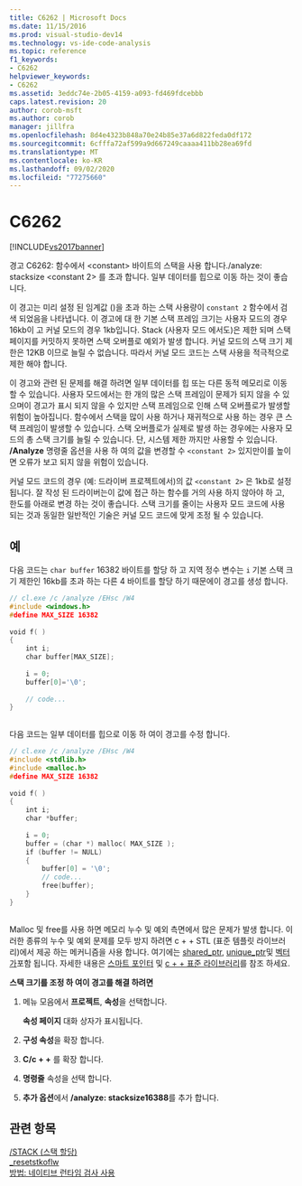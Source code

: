 ```yaml
---
title: C6262 | Microsoft Docs
ms.date: 11/15/2016
ms.prod: visual-studio-dev14
ms.technology: vs-ide-code-analysis
ms.topic: reference
f1_keywords:
- C6262
helpviewer_keywords:
- C6262
ms.assetid: 3eddc74e-2b05-4159-a093-fd469fdcebbb
caps.latest.revision: 20
author: corob-msft
ms.author: corob
manager: jillfra
ms.openlocfilehash: 8d4e4323b848a70e24b85e37a6d822feda0df172
ms.sourcegitcommit: 6cfffa72af599a9d667249caaaa411bb28ea69fd
ms.translationtype: MT
ms.contentlocale: ko-KR
ms.lasthandoff: 09/02/2020
ms.locfileid: "77275660"
---
```

# <a name="c6262"></a>C6262
[!INCLUDE[vs2017banner](../includes/vs2017banner.md)]

경고 C6262: 함수에서 \<constant> 바이트의 스택을 사용 합니다./analyze: stacksize \<constant 2> 를 초과 합니다. 일부 데이터를 힙으로 이동 하는 것이 좋습니다.  
  
 이 경고는 미리 설정 된 임계값 ()을 초과 하는 스택 사용량이 `constant 2` 함수에서 검색 되었음을 나타냅니다. 이 경고에 대 한 기본 스택 프레임 크기는 사용자 모드의 경우 16kb이 고 커널 모드의 경우 1kb입니다. Stack (사용자 모드 에서도)은 제한 되며 스택 페이지를 커밋하지 못하면 스택 오버플로 예외가 발생 합니다. 커널 모드의 스택 크기 제한은 12KB 이므로 늘릴 수 없습니다. 따라서 커널 모드 코드는 스택 사용을 적극적으로 제한 해야 합니다.  
  
 이 경고와 관련 된 문제를 해결 하려면 일부 데이터를 힙 또는 다른 동적 메모리로 이동할 수 있습니다.  사용자 모드에서는 한 개의 많은 스택 프레임이 문제가 되지 않을 수 있으며이 경고가 표시 되지 않을 수 있지만 스택 프레임으로 인해 스택 오버플로가 발생할 위험이 높아집니다. 함수에서 스택을 많이 사용 하거나 재귀적으로 사용 하는 경우 큰 스택 프레임이 발생할 수 있습니다. 스택 오버플로가 실제로 발생 하는 경우에는 사용자 모드의 총 스택 크기를 늘릴 수 있습니다. 단, 시스템 제한 까지만 사용할 수 있습니다.  **/Analyze** 명령줄 옵션을 사용 하 여의 값을 변경할 수 `<constant 2>` 있지만이를 높이면 오류가 보고 되지 않을 위험이 있습니다.  
  
 커널 모드 코드의 경우 (예: 드라이버 프로젝트에서)의 값 `<constant 2>` 은 1kb로 설정 됩니다. 잘 작성 된 드라이버는이 값에 접근 하는 함수를 거의 사용 하지 않아야 하 고, 한도를 아래로 변경 하는 것이 좋습니다.  스택 크기를 줄이는 사용자 모드 코드에 사용 되는 것과 동일한 일반적인 기술은 커널 모드 코드에 맞게 조정 될 수 있습니다.  
  
## <a name="example"></a>예  
 다음 코드는 `char buffer` 16382 바이트를 할당 하 고 지역 정수 변수는 `i` 기본 스택 크기 제한인 16kb를 초과 하는 다른 4 바이트를 할당 하기 때문에이 경고를 생성 합니다.  
  
```cpp  
// cl.exe /c /analyze /EHsc /W4  
#include <windows.h>  
#define MAX_SIZE 16382  
  
void f( )  
{  
    int i;  
    char buffer[MAX_SIZE];  
  
    i = 0;  
    buffer[0]='\0';  
  
    // code...  
}  
  
```  
  
 다음 코드는 일부 데이터를 힙으로 이동 하 여이 경고를 수정 합니다.  
  
```cpp  
// cl.exe /c /analyze /EHsc /W4  
#include <stdlib.h>     
#include <malloc.h>  
#define MAX_SIZE 16382  
  
void f( )  
{  
    int i;  
    char *buffer;  
  
    i = 0;  
    buffer = (char *) malloc( MAX_SIZE );  
    if (buffer != NULL)   
    {  
        buffer[0] = '\0';  
        // code...  
        free(buffer);  
    }  
}  
  
```  
  
 Malloc 및 free를 사용 하면 메모리 누수 및 예외 측면에서 많은 문제가 발생 합니다. 이러한 종류의 누수 및 예외 문제를 모두 방지 하려면 c + + STL (표준 템플릿 라이브러리)에서 제공 하는 메커니즘을 사용 합니다. 여기에는 [shared_ptr](https://msdn.microsoft.com/library/1469fc51-c658-43f1-886c-f4530dd84860), [unique_ptr](https://msdn.microsoft.com/library/acdf046b-831e-4a4a-83aa-6d4ee467db9a)및 [벡터가](https://msdn.microsoft.com/library/c1431ad8-c0b6-4dbb-89c4-5f651e432d7f)포함 됩니다. 자세한 내용은 [스마트 포인터](https://msdn.microsoft.com/library/909ef870-904c-49b6-b8cd-e9d0b7dc9435) 및 [c + + 표준 라이브러리](https://msdn.microsoft.com/library/a37d3ba3-58af-47c7-9ee2-441ccd7b77ee)를 참조 하세요.  
  
 **스택 크기를 조정 하 여이 경고를 해결 하려면**  
  
1. 메뉴 모음에서 **프로젝트**, **속성**을 선택합니다.  
  
     **속성 페이지** 대화 상자가 표시됩니다.  
  
2. **구성 속성**을 확장 합니다.  
  
3. **C/c + +** 를 확장 합니다.  
  
4. **명령줄** 속성을 선택 합니다.  
  
5. **추가 옵션**에서 **/analyze: stacksize16388**를 추가 합니다.  
  
## <a name="see-also"></a>관련 항목  
 [/STACK (스택 할당)](https://msdn.microsoft.com/library/73283660-e4bd-47cc-b5ca-04c5d739034c)   
 [_resetstkoflw](https://msdn.microsoft.com/library/319529cd-4306-4d22-810b-2063f3ad9e14)   
 [방법: 네이티브 런타임 검사 사용](../debugger/how-to-use-native-run-time-checks.md)
